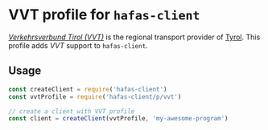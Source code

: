 # VVT profile for `hafas-client`

[*Verkehrsverbund Tirol (VVT)*](https://de.wikipedia.org/wiki/Verkehrsverbund_Tirol) is the regional transport provider of [Tyrol](https://en.wikipedia.org/wiki/Tyrol). This profile adds *VVT* support to `hafas-client`.

## Usage

```js
const createClient = require('hafas-client')
const vvtProfile = require('hafas-client/p/vvt')

// create a client with VVT profile
const client = createClient(vvtProfile, 'my-awesome-program')
```
